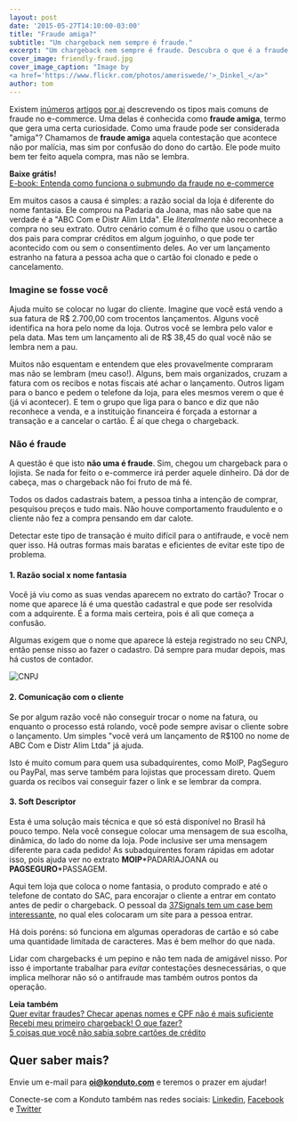 ```yaml
---
layout: post
date: '2015-05-27T14:10:00-03:00'
title: "Fraude amiga?"
subtitle: "Um chargeback nem sempre é fraude."
excerpt: "Um chargeback nem sempre é fraude. Descubra o que é a fraude amiga e o que você pode fazer a respeito."
cover_image: friendly-fraud.jpg
cover_image_caption: "Image by
<a href='https://www.flickr.com/photos/ameriswede/'>_Dinkel_</a>"
author: tom
---
```

Existem [inúmeros](http://www.cursodeecommerce.com.br/blog/tipos-de-fraudes-com-cartoes-de-credito-ecommerce/) [artigos](http://ecommercepordentro.com/tipos-fraude-cartao-credito/) [por ai](http://www.albertovalle.com.br/fraudes-cartoes-de-credito-lojas-virtuais/) descrevendo os tipos mais comuns de fraude no e-commerce. Uma delas é conhecida como **fraude amiga**, termo que gera uma certa curiosidade. Como uma fraude pode ser considerada "amiga"? Chamamos de **fraude amiga** aquela contestação que acontece não por malícia, mas sim por confusão do dono do cartão. Ele pode muito bem ter feito aquela compra, mas não se lembra.

**Baixe grátis!**   
[E-book: Entenda como funciona o submundo da fraude no e-commerce](http://ebooks.konduto.com/submundo-da-fraude?utm_source=konduto&utm_medium=blog&utm_campaign=conteudo)

Em muitos casos a causa é simples: a razão social da loja é diferente do nome fantasia. Ele comprou na Padaria da Joana, mas não sabe que na verdade é a "ABC Com e Distr Alim Ltda". Ele *literalmente* não reconhece a compra no seu extrato. Outro cenário comum é o filho que usou o cartão dos pais para comprar créditos em algum joguinho, o que pode ter acontecido com ou sem o consentimento deles. Ao ver um lançamento estranho na fatura a pessoa acha que o cartão foi clonado e pede o cancelamento.

### Imagine se fosse você

Ajuda muito se colocar no lugar do cliente. Imagine que você está vendo a sua fatura de R$ 2.700,00 com trocentos lançamentos. Alguns você identifica na hora pelo nome da loja. Outros você se lembra pelo valor e pela data. Mas tem um lançamento ali de R$ 38,45 do qual você não se lembra nem a pau.

Muitos não esquentam e entendem que eles provavelmente compraram mas não se lembram (meu caso!). Alguns, bem mais organizados, cruzam a fatura com os recibos e notas fiscais até achar o lançamento. Outros ligam para o banco e pedem o telefone da loja, para eles mesmos verem o que é (já vi acontecer). E tem o grupo que liga para o banco e diz que não reconhece a venda, e a instituição financeira é forçada a estornar a transação e a cancelar o cartão. É aí que chega o chargeback.

### Não é fraude

A questão é que isto **não uma é fraude**. Sim, chegou um chargeback para o lojista. Se nada for feito o e-commerce irá perder aquele dinheiro. Dá dor de cabeça, mas o chargeback não foi fruto de má fé.

Todos os dados cadastrais batem, a pessoa tinha a intenção de comprar, pesquisou preços e tudo mais. Não houve comportamento fraudulento e o cliente não fez a compra pensando em dar calote.

Detectar este tipo de transação é muito difícil para o antifraude, e você nem quer isso. Há outras formas mais baratas e eficientes de evitar este tipo de problema.

#### 1. Razão social x nome fantasia

Você já viu como as suas vendas aparecem no extrato do cartão? Trocar o nome que aparece lá é uma questão cadastral e que pode ser resolvida com a adquirente. É
a forma mais certeira, pois é ali que começa a confusão. 

Algumas exigem que o nome que aparece lá esteja registrado no seu CNPJ, então pense nisso ao fazer o cadastro. Dá sempre para mudar depois, mas há custos de contador.

![CNPJ](/images/cnpj_konduto.png)


#### 2. Comunicação com o cliente

Se por algum razão você não conseguir trocar o nome na fatura, ou enquanto o processo está rolando, você pode sempre avisar o cliente sobre o lançamento. Um simples "você verá um lançamento de R$100 no nome de ABC Com e Distr Alim Ltda" já ajuda.

Isto é muito comum para quem usa subadquirentes, como MoIP, PagSeguro ou PayPal, mas serve também para lojistas que processam direto. Quem guarda os recibos vai
conseguir fazer o link e se lembrar da compra.

#### 3. Soft Descriptor

Esta é uma solução mais técnica e que só está disponível no Brasil há pouco tempo. Nela você consegue colocar uma mensagem de sua escolha, dinâmica, do lado do nome da loja. Pode inclusive ser uma mensagem diferente para cada pedido! As subadquirentes foram rápidas em adotar isso, pois ajuda ver no extrato **MOIP**\*PADARIAJOANA ou **PAGSEGURO**\*PASSAGEM.

Aqui tem loja que coloca o nome fantasia, o produto comprado e até o telefone de contato do SAC, para encorajar o cliente a entrar em contato antes de pedir o chargeback. O pessoal da [37Signals tem um case bem interessante](https://signalvnoise.com/posts/1545-how-we-reduced-chargebacks-by-30-as-a-percentage-of-sales), no qual eles colocaram um site para a pessoa entrar.

Há dois poréns: só funciona em algumas operadoras de cartão e só cabe uma quantidade limitada de caracteres. Mas é bem melhor do que nada.

Lidar com chargebacks é um pepino e não tem nada de amigável nisso. Por isso é importante trabalhar para *evitar* contestaçōes desnecessárias, o que implica melhorar não só o antifraude mas também outros pontos da operação.

**Leia também**  
[Quer evitar fraudes? Checar apenas nomes e CPF não é mais suficiente](https://blog.konduto.com/pt/2014/10/porque-checar-apenas-nome-e-cpf-ja-nao-e-suficiente-na-analise-manual?utm_source=konduto&utm_medium=blog&utm_campaign=conteudo)  
[Recebi meu primeiro chargeback! O que fazer?](https://blog.konduto.com/pt/2014/09/o-que-fazer-quando-recebe-o-primeiro-chargeback?utm_source=konduto&utm_medium=blog&utm_campaign=conteudo)  
[5 coisas que você não sabia sobre cartões de crédito](https://blog.konduto.com/pt/2014/09/5-coisas-que-voce-nao-sabia-sobre-cartao-de-credito?utm_source=konduto&utm_medium=blog&utm_campaign=conteudo)  

## Quer saber mais? 

Envie um e-mail para **oi@konduto.com** e teremos o prazer em ajudar!		

Conecte-se com a Konduto também nas redes sociais: [Linkedin](https://www.linkedin.com/company/konduto), [Facebook](https://www.facebook.com/konduto) e [Twitter](https://twitter.com/Konduto_)